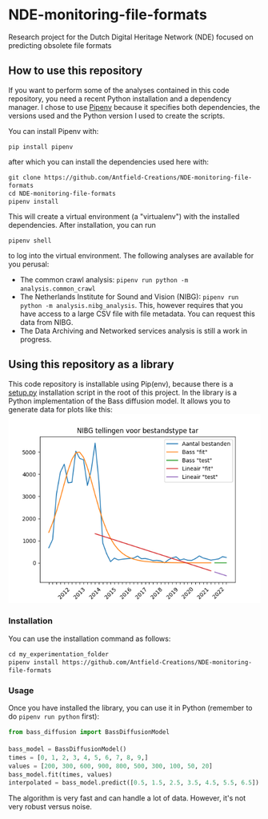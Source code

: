 # NDE-monitoring-file-formats
Research project for the Dutch Digital Heritage Network (NDE) focused on predicting obsolete file formats

## How to use this repository
If you want to perform some of the analyses contained in this code repository, you need a recent Python installation and 
a dependency manager. I chose to use [Pipenv](https://pypi.org/project/pipenv/) because it specifies both dependencies,
the versions used and the Python version I used to create the scripts.

You can install Pipenv with:
```shell
pip install pipenv
```

after which you can install the dependencies used here with:
```shell
git clone https://github.com/Antfield-Creations/NDE-monitoring-file-formats
cd NDE-monitoring-file-formats
pipenv install
```

This will create a virtual environment (a "virtualenv") with the installed dependencies. After installation, you can run
```shell
pipenv shell
```

to log into the virtual environment. The following analyses are available for you perusal:
- The common crawl analysis: `pipenv run python -m analysis.common_crawl`
- The Netherlands Institute for Sound and Vision (NIBG): `pipenv run python -m analysis.nibg_analysis`. This, however 
  requires that you have access to a large CSV file with file metadata. You can request this data from NIBG.
- The Data Archiving and Networked services analysis is still a work in progress.

## Using this repository as a library
This code repository is installable using Pip(env), because there is a [setup.py](setup.py) installation script in the
root of this project. In the library is a Python implementation of the Bass diffusion model. It allows you to generate
data for plots like this:
![diffusion plot](images/nibg/tar.png)

### Installation
You can use the installation command as follows:
```shell
cd my_experimentation_folder
pipenv install https://github.com/Antfield-Creations/NDE-monitoring-file-formats
```

### Usage
Once you have installed the library, you can use it in Python (remember to do `pipenv run python` first):
```python
from bass_diffusion import BassDiffusionModel

bass_model = BassDiffusionModel()
times = [0, 1, 2, 3, 4, 5, 6, 7, 8, 9,]
values = [200, 300, 600, 900, 800, 500, 300, 100, 50, 20]
bass_model.fit(times, values)
interpolated = bass_model.predict([0.5, 1.5, 2.5, 3.5, 4.5, 5.5, 6.5])
```

The algorithm is very fast and can handle a lot of data. However, it's not very robust versus noise.
